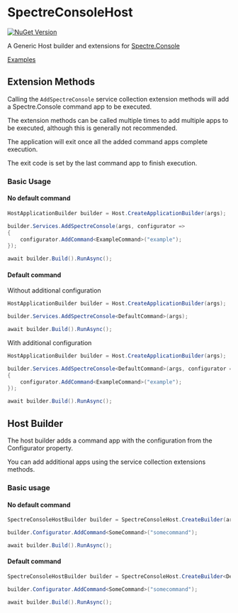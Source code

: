 ﻿# SpectreConsoleHost

[![NuGet Version](https://img.shields.io/nuget/v/SpectreConsoleHost?link=https%3A%2F%2Fwww.nuget.org%2Fpackages%2FSpectreConsoleHost)](https://www.nuget.org/packages/SpectreConsoleHost)

A Generic Host builder and extensions for [Spectre.Console](https://spectreconsole.net/)

[Examples](https://github.com/snargledorf/SpectreConsoleHost.Examples)

## Extension Methods

Calling the `AddSpectreConsole` service collection extension methods will add a Spectre.Console command app to be executed.

The extension methods can be called multiple times to add multiple apps to be executed, although this is generally not recommended.

The application will exit once all the added command apps complete execution.

The exit code is set by the last command app to finish execution.

### Basic Usage

#### No default command
```c#
HostApplicationBuilder builder = Host.CreateApplicationBuilder(args);

builder.Services.AddSpectreConsole(args, configurator =>
{
    configurator.AddCommand<ExampleCommand>("example");
});

await builder.Build().RunAsync();
```

#### Default command
Without additional configuration
```c#
HostApplicationBuilder builder = Host.CreateApplicationBuilder(args);

builder.Services.AddSpectreConsole<DefaultCommand>(args);

await builder.Build().RunAsync();
```
With additional configuration
```c#
HostApplicationBuilder builder = Host.CreateApplicationBuilder(args);

builder.Services.AddSpectreConsole<DefaultCommand>(args, configurator =>
{
    configurator.AddCommand<ExampleCommand>("example");
});

await builder.Build().RunAsync();
```

## Host Builder

The host builder adds a command app with the configuration from the Configurator property.

You can add additional apps using the service collection extensions methods.

### Basic usage

#### No default command
```c#
SpectreConsoleHostBuilder builder = SpectreConsoleHost.CreateBuilder(args);

builder.Configurator.AddCommand<SomeCommand>("somecommand");

await builder.Build().RunAsync();
```

#### Default command
```c#
SpectreConsoleHostBuilder builder = SpectreConsoleHost.CreateBuilder<DefaultCommand>(args);

builder.Configurator.AddCommand<SomeCommand>("somecommand");

await builder.Build().RunAsync();
```
